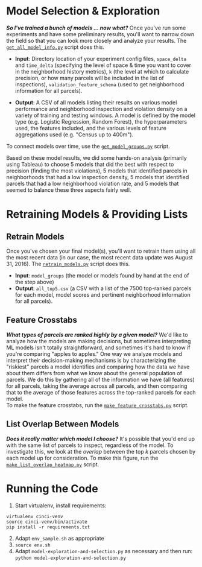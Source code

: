 # Model Selection & Exploration
**_So I've trained a bunch of models ... now what?_**
Once you've run some experiments and have some preliminary results, you'll 
want to narrow down the field so that you can look more closely and analyze 
your results. The [`get_all_model_info.py`](get_all_model_info.py) script does
this.

- **Input**: Directory location of your experiment config files, `space_delta` and 
`time_delta` (specifying the level of space & time you want to cover in the neighborhood
history metrics), `k` (the level at which to calculate precision, or how many parcels
will be included in the list of inspections), `validation_feature_schema` (used to
get neighborhood information for all parcels).

- **Output**: A CSV of all models listing their results on various model performance
and neighborhood inspection and violation density on a variety of training and 
testing windows. A model is defined by the model type (e.g. Logistic Regression, 
Random Forest), the hyperparameters used, the features included, and the various
levels of feature aggregations used (e.g. "Census up to 400m"). 

To connect models over time, use the [`get_model_groups.py`](get_model_groups.py) 
script.

Based on these model results, we did some hands-on analysis (primarily using Tableau)
to choose 5 models that did the best with respect to precision (finding the 
most violations), 5 models that identified parcels in neighborhoods that had a low
inspection density, 5 models that identified parcels that had a low
neighborhood violation rate, and 5 models that seemed to balance these three 
aspects fairly well. 

# Retraining Models & Providing Lists

## Retrain Models
Once you've chosen your final model(s), you'll want to retrain them using all
the most recent data (in our case, the most recent data update was August 31,
2016). The [`retrain_models.py`](retrain-models.py) script does this. 

- **Input**: `model_groups` (the model or models found by hand at the end of the step above)
- **Output**: `all_top5.csv` (a CSV with a list of the 7500 top-ranked parcels
for each model, model scores and pertinent neighborhood
information for all parcels).

## Feature Crosstabs
**_What types of parcels are ranked highly by a given model?_**
We'd like to analyze how the models are making decisions, but sometimes 
interpreting ML models isn't totally straightforward, and sometimes it's 
hard to know if you're comparing "apples to apples." One way we analyze models
and interpret their decision-making mechanisms is by characterizing the 
"riskiest" parcels a model identifies and comparing how the data we have about
them differs from what we know about the general population of parcels. We do
this by gathering all of the information we have (all features) for all 
parcels, taking the average across all parcels, and then comparing that to
the average of those features across the top-ranked parcels for each model.  
To make the feature crosstabs, run the [`make_feature_crosstabs.py`](make_feature_crosstabs.py)
script.

## List Overlap Between Models
**_Does it really matter which model I choose?_**
It's possible that you'd end up with the same list of parcels to inspect, 
regardless of the model. To investigate this, we look at the *overlap* between
the top *k* parcels chosen by each model up for consideration.
To make this figure, run the [`make_list_overlap_heatmap.py`](make_list_overlap_heatmap.py)
script.
 

# Running the Code 
1. Start virtualenv, install requirements:
```
virtualenv cinci-venv
source cinci-venv/bin/activate
pip install -r requirements.txt
```
2. Adapt `env_sample.sh` as appropriate
3. `source env.sh` 
4. Adapt `model-exploration-and-selection.py` as necessary and then run:
`python model-exploration-and-selection.py`
